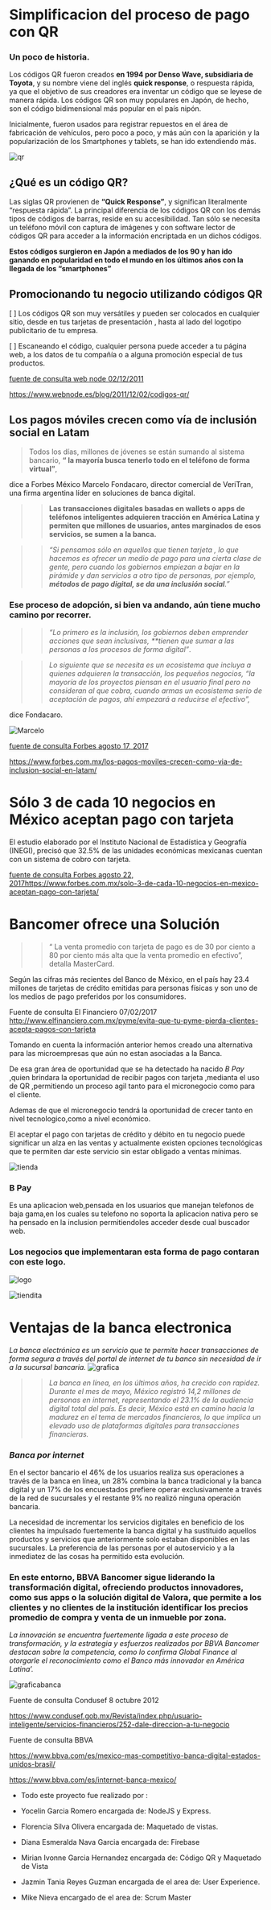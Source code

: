 
#  Simplificacion del proceso de pago con QR

###  Un poco de historia.

Los códigos QR fueron creados **en 1994 por Denso Wave, subsidiaria de Toyota**, y su nombre viene del inglés **quick response**, o  respuesta rápida, ya que el objetivo de sus creadores era inventar un código que se leyese de manera rápida. Los códigos QR son muy populares en Japón, de hecho, son el código bidimensional más popular en el país nipón.

Inicialmente, fueron usados para registrar repuestos en el área de fabricación de vehículos, pero poco a poco, y más aún con la aparición y la popularización de los Smartphones y tablets, se han ido extendiendo más.

![qr](imagenes/qr.png)

##  ¿Qué es un código QR?

Las siglas QR provienen de **“Quick Response”**, y significan literalmente “respuesta rápida”. La principal diferencia de los códigos QR con los demás tipos de códigos de barras, reside en su accesibilidad. Tan sólo se necesita un teléfono móvil con captura de imágenes  y con software lector de códigos QR para acceder a la información encriptada en un dichos códigos. 

**Estos códigos surgieron en Japón a mediados de los 90 y han ido ganando en popularidad en todo el mundo en los últimos años con la llegada de los “smartphones”**

## Promocionando tu negocio utilizando códigos QR
[ ] Los códigos QR son muy versátiles y pueden ser colocados en  cualquier sitio, desde en tus tarjetas de presentación , hasta al lado del logotipo publicitario de tu empresa.

[ ] Escaneando el código, cualquier persona puede acceder a tu página web, a los datos de tu compañía o a alguna promoción especial de tus productos. 

[fuente de consulta web node 02/12/2011]()

<https://www.webnode.es/blog/2011/12/02/codigos-qr/>


## Los pagos móviles crecen como vía de inclusión social en Latam

 > Todos los días,  millones de jóvenes  se están sumando al sistema bancario, **“ la mayoría busca tenerlo todo en el teléfono de forma virtual”**, 
 
 dice a Forbes México Marcelo Fondacaro, director comercial de VeriTran, una firma argentina líder en soluciones de banca digital.
  
 >> **Las transacciones digitales basadas en wallets o apps de teléfonos inteligentes adquieren tracción en América Latina y permiten que millones de usuarios, antes marginados de esos servicios, se sumen a la banca.**

 >> *“Si pensamos sólo en aquellos que tienen tarjeta , lo que hacemos es ofrecer un medio de pago para una cierta clase de gente, pero cuando los gobiernos empiezan a bajar en la pirámide y dan servicios a otro tipo de personas, por ejemplo, **métodos de pago digital, se da una inclusión social**.”*

 ### Ese proceso de adopción, si bien va andando, aún tiene mucho camino por recorrer.


 >>  _“Lo primero es la inclusión, los gobiernos deben emprender acciones que sean inclusivas, **tienen que sumar a las personas a los procesos de forma digital”_.
 
>> _Lo siguiente que se necesita es un ecosistema que incluya a quienes adquieren la transacción, los pequeños negocios, “la mayoría de los proyectos piensan en el usuario final pero no consideran al que cobra, cuando armas un ecosistema serio de aceptación de pagos, ahí empezará a reducirse el efectivo”,_

dice Fondacaro.

![Marcelo](imagenes/MarceloFondacaro.jpg)

 [fuente de consulta Forbes agosto 17, 2017 ]()

 <https://www.forbes.com.mx/los-pagos-moviles-crecen-como-via-de-inclusion-social-en-latam/>

# Sólo 3 de cada 10 negocios en México aceptan pago con tarjeta


El estudio elaborado por el Instituto Nacional de Estadística y Geografía (INEGI), precisó que 32.5% de las unidades económicas mexicanas cuentan con un sistema de cobro con tarjeta.


 [fuente de consulta Forbes agosto 22, 2017]()<https://www.forbes.com.mx/solo-3-de-cada-10-negocios-en-mexico-aceptan-pago-con-tarjeta/>

 # Bancomer ofrece una Solución 


>> “ La venta promedio con tarjeta de pago es de 30 por ciento a 80 por ciento más alta que la venta promedio en efectivo”, detalla MasterCard.

Según las cifras más recientes del Banco de México, en el país hay 23.4 millones de tarjetas de crédito emitidas para personas físicas y son uno de los medios de pago preferidos por los consumidores.


Fuente de consulta El Financiero 07/02/2017
<http://www.elfinanciero.com.mx/pyme/evita-que-tu-pyme-pierda-clientes-acepta-pagos-con-tarjeta>

Tomando en cuenta la información anterior hemos creado una alternativa para las microempresas que aún no estan asociadas a la Banca.

De esa gran área de oportunidad que se ha detectado ha nacido _B Pay_ ,quien brindara la oportunidad de recibir pagos con tarjeta ,medianta el uso de QR ,permitiendo un proceso agil tanto para el micronegocio como para el cliente.

Ademas de que el micronegocio tendrá la oportunidad de crecer tanto en nivel tecnologico,como a nivel económico.

El aceptar el pago con tarjetas de crédito y débito en tu negocio puede significar un alza en las ventas y actualmente existen opciones tecnológicas que te permiten dar este servicio sin estar obligado a ventas mínimas.


![tienda](imagenes/tienda.jpg)

### B Pay
Es una aplicacion web,pensada en los usuarios que manejan telefonos de baja gama,en los cuales su telefono no soporta la aplicacion nativa pero se ha pensado en la inclusion permitiendoles acceder desde cual buscador web.

### Los negocios que  implementaran esta forma de pago contaran con este logo.


![logo](imagenes/logo.png)

![tiendita](imagenes/tiendita.jpg)



# Ventajas de la banca electronica

 _La banca electrónica es un servicio que te permite hacer transacciones de forma segura a través del portal de internet de tu banco sin necesidad de ir a la sucursal bancaria._
![grafica](imagenes/grafica.png)

>> _La banca en línea, en los últimos años, ha crecido con rapidez. Durante el mes de mayo, México registró 14,2 millones de personas en internet, representando el 23.1% de la audiencia digital total del país. Es decir, México está en camino hacia la madurez en el tema de mercados financieros, lo que implica un elevado uso de plataformas digitales para transacciones financieras._

### _Banca por internet_

En el sector bancario el 46% de los usuarios realiza sus operaciones a través de la banca en línea, un 28% combina la banca tradicional y la banca digital y un 17% de los encuestados prefiere operar exclusivamente a través de la red de sucursales y el restante 9% no realizó ninguna operación bancaria.

La necesidad de incrementar los servicios digitales en beneficio de los clientes ha impulsado fuertemente la banca digital y ha sustituido aquellos productos y servicios que anteriormente solo estaban disponibles en las sucursales. La preferencia de las personas por el autoservicio y a la inmediatez de las cosas ha permitido esta evolución.

### En este entorno, BBVA Bancomer sigue liderando la transformación digital, ofreciendo productos innovadores, como sus apps o la solución digital de Valora, que permite a los clientes y no clientes de la institución identificar los precios promedio de compra y venta de un inmueble por zona.

_La innovación se encuentra fuertemente ligada a este proceso de transformación, y la estrategia y esfuerzos realizados por BBVA Bancomer destacan sobre la competencia, como lo confirma Global Finance al otorgarle el reconocimiento como el Banco más innovador en América Latina’._

![graficabanca](imagenes/graficabanca.png)



 Fuente de consulta Condusef 8 octubre 2012

 <https://www.condusef.gob.mx/Revista/index.php/usuario-inteligente/servicios-financieros/252-dale-direccion-a-tu-negocio>

 Fuente de consulta BBVA

 <https://www.bbva.com/es/mexico-mas-competitivo-banca-digital-estados-unidos-brasil/>


 <https://www.bbva.com/es/internet-banca-mexico/>


 - Todo este proyecto fue realizado por :
 - Yocelin Garcia Romero encargada de: NodeJS y Express.

 - Florencia Silva Olivera encargada de: Maquetado de vistas.

 - Diana Esmeralda  Nava Garcia encargada de: Firebase
 
 - Mirian Ivonne Garcia Hernandez encargada de: Código QR y Maquetado de Vista
 
 - Jazmin Tania Reyes Guzman encargada de el area de: User Experience.
 
 - Mike Nieva encargado de el area de: Scrum Master
